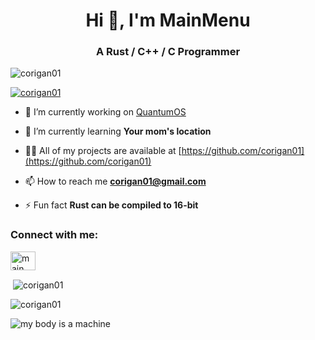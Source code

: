 <h1 align="center">Hi 👋, I'm MainMenu</h1>
<h3 align="center">A Rust / C++ / C Programmer</h3>

<p align="left"> <img src="https://komarev.com/ghpvc/?username=corigan01&label=Profile%20views&color=0e75b6&style=flat" alt="corigan01" /> </p>

<p align="left"> <a href="https://github.com/ryo-ma/github-profile-trophy"><img src="https://github-profile-trophy.vercel.app/?username=corigan01&theme=onedark&column=-1" alt="corigan01" /></a> </p>

- 🔭 I’m currently working on [QuantumOS](https://github.com/corigan01/QuantumOS)

- 🌱 I’m currently learning **Your mom's location**

- 👨‍💻 All of my projects are available at [https://github.com/corigan01](https://github.com/corigan01)

- 📫 How to reach me **corigan01@gmail.com**

- ⚡ Fun fact **Rust can be compiled to 16-bit**

<h3 align="left">Connect with me:</h3>
<p align="left">
<a href="https://www.youtube.com/c/main menu" target="blank"><img align="center" src="https://cdn.jsdelivr.net/npm/simple-icons@3.0.1/icons/youtube.svg" alt="main menu" height="30" width="40" /></a>
</p>

<p>&nbsp;<img align="center" src="https://github-readme-stats.vercel.app/api?username=corigan01&show_icons=true&locale=en" alt="corigan01" /></p>

<p><img align="center" src="https://github-readme-streak-stats.herokuapp.com/?user=corigan01&" alt="corigan01" /></p>

![my body is a machine](https://github.com/corigan01/corigan01/assets/33582457/4ddbc830-69ca-4377-b968-dca47a14e086)
